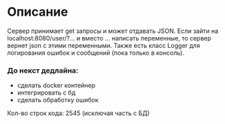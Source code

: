 # Описание
Сервер принимает get запросы и может отдавать JSON.
Если зайти на localhost:8080/user/?... и вместо ... написать
переменные, то сервер вернет json с этими переменными.
Также есть класс Logger для логирования ошибок и сообщений (пока только в консоль).
### До некст дедлайна:

- сделать docker контейнер
- интегрировать с бд
- сделать обработку ошибок
 
Кол-во строк кода: 2545 (исключая часть с БД)